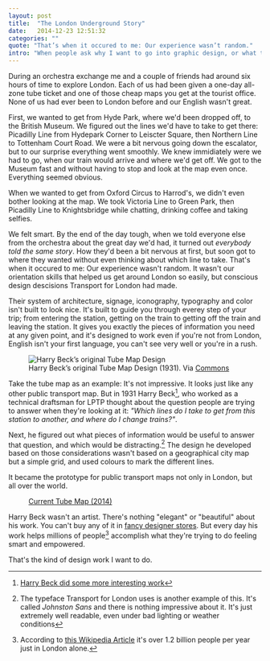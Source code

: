 ```yaml
---
layout: post
title:  "The London Underground Story"
date:   2014-12-23 12:51:32
categories: ""
quote: "That’s when it occured to me: Our experience wasn’t random."
intro: "When people ask why I want to go into graphic design, or what type of design I want to do, this is the story I like to tell them."
---
```


During an orchestra exchange me and a couple of friends had around six hours of time to explore London. Each of us had been given a one-day all-zone tube ticket and one of those cheap maps you get at the tourist office. None of us had ever been to London before and our English wasn't great. 

First, we wanted to get from Hyde Park, where we'd been dropped off, to the British Museum. We figured out the lines we'd have to take to get there: Picadilly Line from Hydepark Corner to Leiscter Square, then Northern Line to Tottenham Court Road. We were a bit nervous going down the escalator, but to our surprise everything went smoothly. We knew immidiately were we had to go, when our train would arrive and where we'd get off. We got to the Museum fast and without having to stop and look at the map even once. Everything seemed obvious.

When we wanted to get from Oxford Circus to Harrod's, we didn't even bother looking at the map. We took Victoria Line to Green Park, then Picadilly Line to Knightsbridge while chatting, drinking coffee and taking selfies.

We felt smart. By the end of the day tough, when we told everyone else from the orchestra about the great day we'd had, it turned out _everybody told the same story_. How they'd been a bit nervous at first, but soon got to where they wanted without even thinking about which line to take. That's when it occured to me: Our experience wasn't random. It wasn't our orientation skills that helped us get around London so easily, but conscious design descisions Transport for London had made.

Their system of architecture, signage, iconography, typography and color isn't built to look nice. It's built to guide you through everey step of your trip; from entering the station, getting on the train to getting off the train and leaving the station. It gives you exactly the pieces of information you need at any given point, and it's designed to work even if you're not from London, English isn't your first language, you can't see very well or you're in a rush.

<figure class='full'>
	<img src="http://upload.wikimedia.org/wikipedia/en/0/06/Beck_Map_1933.jpg" alt="Harry Beck’s original Tube Map Design">
	<figcaption>
		Harry Beck’s original Tube Map Design (1931). Via <a href="http://en.wikipedia.org/wiki/File:Beck_Map_1933.jpg">Commons</a>
	</figcaption>
</figure>

Take the tube map as an example: It's not impressive. It looks just like any other public transport map. But in 1931 Harry Beck[^2], who worked as a technical draftsman for LPTP thought about the question people are trying to answer when they're looking at it: _"Which lines do I take to get from this station to another, and where do I change trains?"_.

Next, he figured out what pieces of information would be useful to answer that question, and which would be distracting.[^1] The design he developed based on those considerations wasn't based on a geographical city map but a simple grid, and used colours to mark the different lines.

It became the prototype for public transport maps not only in London, but all over the world.

<figure class='aside'>
	<a href="https://www.tfl.gov.uk/cdn/static/cms/documents/standard-tube-map.pdf">Current Tube Map (2014)</a>
</figure>

Harry Beck wasn't an artist. There's nothing "elegant" or "beautiful" about his work. You can't buy any of it in [fancy designer stores](https://www.vitra.com/en-gb/living). But every day his work helps millions of people[^3] accomplish what they're trying to do feeling smart and empowered.

That's the kind of design work I want to do.

[^1]: The typeface Transport for London uses is another example of this. It's called _Johnston Sans_ and there is nothing impressive about it. It's just extremely well readable, even under bad lighting or weather conditions
[^2]: [Harry Beck did some more interesting work](http://en.wikipedia.org/wiki/Harry_Beck)
[^3]: According to [this Wikipedia Article](http://en.wikipedia.org/wiki/London_Underground) it's over 1.2 billion people per year just in London alone.